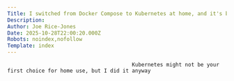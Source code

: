 ```yaml
---
Title: I switched from Docker Compose to Kubernetes at home, and it's been awesome
Description: 
Author: Joe Rice-Jones
Date: 2025-10-28T22:00:20.000Z
Robots: noindex,nofollow
Template: index
---
```


                                            Kubernetes might not be your first choice for home use, but I did it anyway
                                        